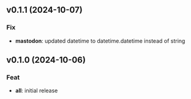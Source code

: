 ## v0.1.1 (2024-10-07)

### Fix

- **mastodon**: updated datetime to datetime.datetime instead of string

## v0.1.0 (2024-10-06)

### Feat

- **all**: initial release
